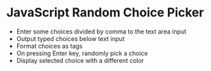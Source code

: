 # JavaScript Random Choice Picker

- Enter some choices divided by comma to the text area input
- Output typed choices below text input
- Format choices as tags 
- On pressing Enter key, randomly pick a choice
- Display selected choice with a different color